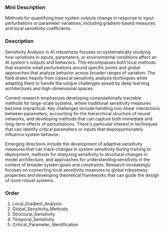 ### Mini Description

Methods for quantifying how system outputs change in response to input perturbations or parameter variations, including gradient-based measures and local sensitivity coefficients.

### Description

Sensitivity Analysis in AI robustness focuses on systematically studying how variations in inputs, parameters, or environmental conditions affect an AI system's outputs and behaviors. This encompasses both local methods that examine small perturbations around specific points and global approaches that analyze behavior across broader ranges of variation. The field draws heavily from classical sensitivity analysis techniques while adapting them to handle the unique challenges posed by deep learning architectures and high-dimensional spaces.

Current research emphasizes developing computationally tractable methods for large-scale systems, where traditional sensitivity measures become impractical. Key challenges include handling non-linear interactions between parameters, accounting for the hierarchical structure of neural networks, and developing methods that can capture both immediate and long-term effects of perturbations. There's particular interest in techniques that can identify critical parameters or inputs that disproportionately influence system behavior.

Emerging directions include the development of adaptive sensitivity measures that can track changes in system sensitivity during training or deployment, methods for analyzing sensitivity to structural changes in model architecture, and approaches for understanding sensitivity in the context of broader system goals and constraints. Research increasingly focuses on connecting local sensitivity measures to global robustness properties and developing theoretical frameworks that can guide the design of more robust systems.

### Order

1. Local_Gradient_Analysis
2. Global_Sensitivity_Methods
3. Structural_Sensitivity
4. Temporal_Sensitivity
5. Critical_Parameter_Identification
